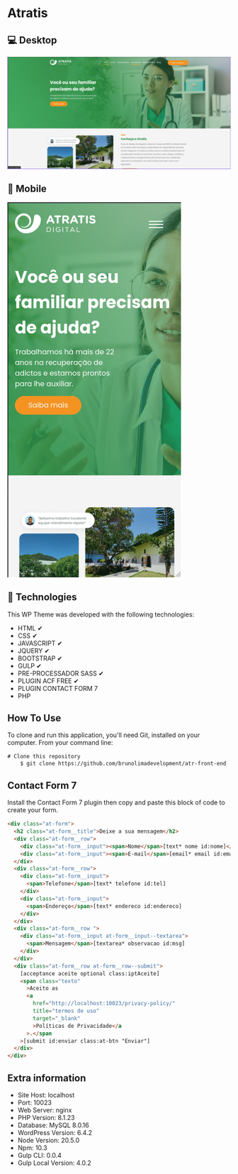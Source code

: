 # Atratis

## 💻 Desktop

![Alt text](/assets/images/atratis.gif)

## 📱 Mobile

![Alt text](/assets/images/atratism.gif)

## 🚀 Technologies

This WP Theme was developed with the following technologies:

- HTML ✔
- CSS ✔
- JAVASCRIPT ✔
- JQUERY ✔
- BOOTSTRAP ✔
- GULP ✔
- PRE-PROCESSADOR SASS ✔
- PLUGIN ACF FREE ✔
- PLUGIN CONTACT FORM 7
- PHP

## How To Use

To clone and run this application, you'll need Git, installed on your computer. From your command line:

    # Clone this repository
        $ git clone https://github.com/brunolimadevelopment/atr-front-end

## Contact Form 7

Install the Contact Form 7 plugin then copy and paste this block of code to create your form.

```html
<div class="at-form">
  <h2 class="at-form__title">Deixe a sua mensagem</h2>
  <div class="at-form__row">
    <div class="at-form__input"><span>Nome</span>[text* nome id:nome]</div>
    <div class="at-form__input"><span>E-mail</span>[email* email id:email]</div>
  </div>
  <div class="at-form__row">
    <div class="at-form__input">
      <span>Telefone</span>[text* telefone id:tel]
    </div>
    <div class="at-form__input">
      <span>Endereço</span>[text* endereco id:endereco]
    </div>
  </div>
  <div class="at-form__row ">
    <div class="at-form__input at-form__input--textarea">
      <span>Mensagem</span>[textarea* observacao id:msg]
    </div>
  </div>
  <div class="at-form__row at-form__row--submit">
    [acceptance aceite optional class:iptAceite]
    <span class="texto"
      >Aceito as
      <a
        href="http://localhost:10023/privacy-policy/"
        title="termos de uso"
        target="_blank"
        >Políticas de Privacidade</a
      >.</span
    >[submit id:enviar class:at-btn "Enviar"]
  </div>
</div>
```

## Extra information

- Site Host: localhost
- Port: 10023
- Web Server: nginx
- PHP Version: 8.1.23
- Database: MySQL 8.0.16
- WordPress Version: 6.4.2
- Node Version: 20.5.0
- Npm: 10.3
- Gulp CLI: 0.0.4
- Gulp Local Version: 4.0.2
